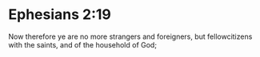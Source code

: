 # Ephesians 2:19

Now therefore ye are no more strangers and foreigners, but fellowcitizens with the saints, and of the household of God;